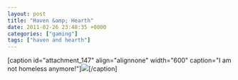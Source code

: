 ```yaml
---
layout: post
title: "Haven &amp; Hearth"
date: 2011-02-26 23:48:35 +0000
categories: ["gaming"]
tags: ["haven and hearth"]
---
```


[caption id="attachment_147" align="alignnone" width="600" caption="I am not homeless anymore!"]![](https://judytuna.com/wp-content/uploads/2011/02/judyhavencabincomments-1024x639.png)[/caption]